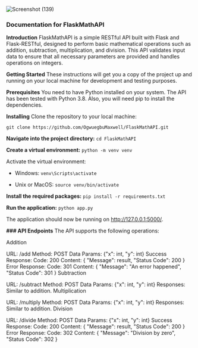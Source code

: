 ![Screenshot (139)](https://github.com/OgwuegbuMaxwell/FlaskMathAPI/assets/53094485/aeee352a-7b67-4133-aa8e-671825f601b6)



### **Documentation for FlaskMathAPI**

**Introduction**
FlaskMathAPI is a simple RESTful API built with Flask and Flask-RESTful, designed to perform basic mathematical operations such as addition, subtraction, multiplication, and division. This API validates input data to ensure that all necessary parameters are provided and handles operations on integers.

**Getting Started**
These instructions will get you a copy of the project up and running on your local machine for development and testing purposes.

**Prerequisites**
You need to have Python installed on your system. The API has been tested with Python 3.8. Also, you will need pip to install the dependencies.

**Installing**
Clone the repository to your local machine:

`git clone https://github.com/OgwuegbuMaxwell/FlaskMathAPI.git`

**Navigate into the project directory:**
`cd FlaskMathAPI`

**Create a virtual environment:**
`python -m venv venv
`

Activate the virtual environment:

- Windows:
`venv\Scripts\activate`

- Unix or MacOS:
`source venv/bin/activate
`

**Install the required packages:**
`pip install -r requirements.txt`

**Run the application:**
`python app.py
`

The application should now be running on http://127.0.0.1:5000/.



**### API Endpoints**
The API supports the following operations:

Addition

URL: /add
Method: POST
Data Params: {"x": int, "y": int}
Success Response:
Code: 200
Content: { "Message": result, "Status Code": 200 }
Error Response:
Code: 301
Content: { "Message": "An error happened", "Status Code": 301 }
Subtraction

URL: /subtract
Method: POST
Data Params: {"x": int, "y": int}
Responses: Similar to addition.
Multiplication

URL: /multiply
Method: POST
Data Params: {"x": int, "y": int}
Responses: Similar to addition.
Division

URL: /divide
Method: POST
Data Params: {"x": int, "y": int}
Success Response:
Code: 200
Content: { "Message": result, "Status Code": 200 }
Error Response:
Code: 302
Content: { "Message": "Division by zero", "Status Code": 302 }


